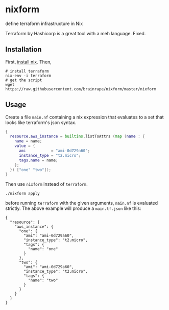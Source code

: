 # nixform
define terraform infrastructure in Nix

Terraform by Hashicorp is a great tool with a meh language. Fixed.

## Installation

First, [install nix](https://nixos.org/nix/download.html). Then,

```
# install terraform
nix-env -i terraform
# get the script
wget https://raw.githubusercontent.com/brainrape/nixform/master/nixform
```

## Usage

Create a file `main.nf` containing a nix expression that evaluates to a set that looks like terraform's json syntax.

```nix
{
  resource.aws_instance = builtins.listToAttrs (map (name : {
    name = name;
    value = {
      ami           = "ami-0d729a60";
      instance_type = "t2.micro";
      tags.name = name;
    };
  }) ["one" "two"]);
}
```

Then use `nixform` instead of `terraform`.

```
./nixform apply
```

before running `terraform` with the given arguments, `main.nf` is evaluated strictly. The above example will produce a `main.tf.json` like this:
```
{
  "resource": {
    "aws_instance": {
      "one": {
        "ami": "ami-0d729a60",
        "instance_type": "t2.micro",
        "tags": {
          "name": "one"
        }
      },
      "two": {
        "ami": "ami-0d729a60",
        "instance_type": "t2.micro",
        "tags": {
          "name": "two"
        }
      }
    }
  }
}
